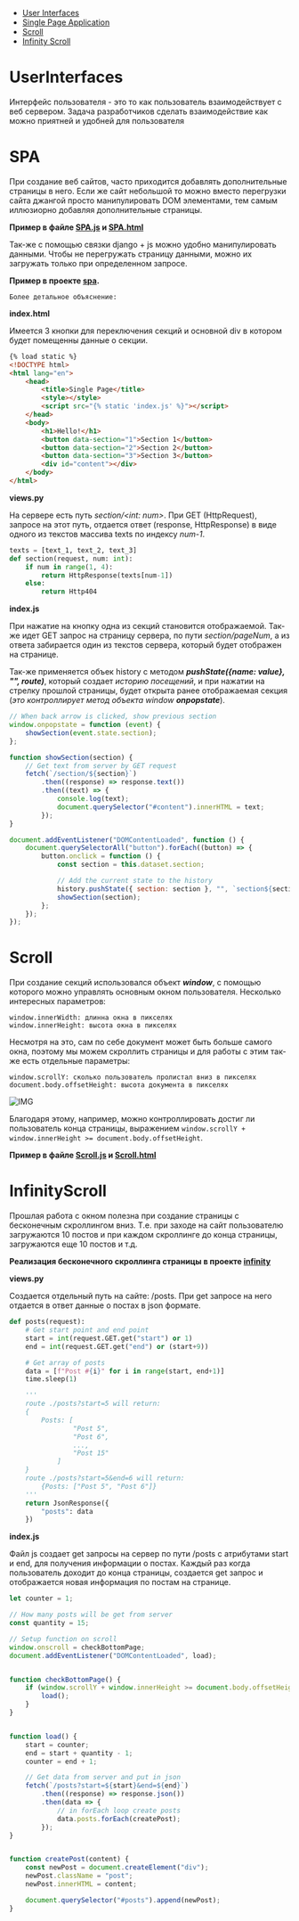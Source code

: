- [User Interfaces](#UserInterfaces)
- [Single Page Application](#SPA)
- [Scroll](#Scroll)
- [Infinity Scroll](#InfinityScroll)

# UserInterfaces

Интерфейс пользователя - это то как пользователь взаимодействует с веб сервером.
Задача разработчиков сделать взаимодействие как можно приятней и удобней для пользователя

# SPA

При создание веб сайтов, часто приходится добавлять дополнительные страницы в него. Если
же сайт небольшой то можно вместо перегрузки сайта джангой просто манипулировать DOM
элементами, тем самым иллюзиорно добавляя дополнительные страницы.

**Пример в файле [SPA.js](SPA.js) и [SPA.html](SPA.html)**

Так-же с помощью связки django + js можно удобно манипулировать данными. Чтобы не перегружать
страницу данными, можно их загружать только при определенном запросе.

**Пример в проекте [spa](spa).**

    Более детальное объяснение:

**index.html**

Имеется 3 кнопки для переключения секций и основной div в котором будет
помещенны данные о секции.

```html
{% load static %}
<!DOCTYPE html>
<html lang="en">
	<head>
		<title>Single Page</title>
		<style></style>
		<script src="{% static 'index.js' %}"></script>
	</head>
	<body>
		<h1>Hello!</h1>
		<button data-section="1">Section 1</button>
		<button data-section="2">Section 2</button>
		<button data-section="3">Section 3</button>
		<div id="content"></div>
	</body>
</html>
```

**views.py**

На сервере есть путь _section/<int: num>_. При GET (HttpRequest), запросе на этот путь,
отдается ответ (response, HttpResponse) в виде одного из текстов массива texts по индексу _num-1_.

```python
texts = [text_1, text_2, text_3]
def section(request, num: int):
    if num in range(1, 4):
        return HttpResponse(texts[num-1])
    else:
        return Http404
```

**index.js**

При нажатие на кнопку одна из секций становится отображаемой. Так-же идет
GET запрос на страницу сервера, по пути _section/pageNum_, а из ответа забирается
один из текстов сервера, который будет отображен на странице.

Так-же применяется объек history с методом **_pushState({name: value}, "", route)_**,
который создает _историю посещений_, и при нажатии
на стрелку прошлой страницы, будет открыта ранее отображаемая секция
(_это контроллирует метод объекта window **onpopstate**_).

```js
// When back arrow is clicked, show previous section
window.onpopstate = function (event) {
	showSection(event.state.section);
};

function showSection(section) {
	// Get text from server by GET request
	fetch(`/section/${section}`)
		.then((response) => response.text())
		.then((text) => {
			console.log(text);
			document.querySelector("#content").innerHTML = text;
		});
}

document.addEventListener("DOMContentLoaded", function () {
	document.querySelectorAll("button").forEach((button) => {
		button.onclick = function () {
			const section = this.dataset.section;

			// Add the current state to the history
			history.pushState({ section: section }, "", `section${section}`);
			showSection(section);
		};
	});
});
```

# Scroll

При создание секций использовался объект **_window_**, с помощью которого 
можно управлять основным окном пользователя. Несколько интересных параметров:

```
window.innerWidth: длинна окна в пикселях
window.innerHeight: высота окна в пикселях
```

Несмотря на это, сам по себе документ может быть больше самого окна, поэтому мы можем
скроллить страницы и для работы с этим так-же есть отдельные параметры:

```
window.scrollY: сколько пользователь пролистал вниз в пикселях
document.body.offsetHeight: высота документа в пикселях
```

![IMG](https://cs50.harvard.edu/web/2020/notes/6/images/scroll.png) 

Благодаря этому, например, можно контроллировать достиг ли пользователь конца страницы,
выражением `window.scrollY + window.innerHeight >= document.body.offsetHeight`.

**Пример в файле [Scroll.js](Scroll.js) и [Scroll.html](Scroll.html)**

# InfinityScroll

Прошлая работа с окном полезна при создание страницы с бесконечным скроллингом вниз.
Т.е. при заходе на сайт пользователю загружаются 10 постов и при каждом скроллинге до конца страницы,
загружаются еще 10 постов и т.д.

**Реализация бесконечного скроллинга страницы в проекте [infinity](infinity)**

**views.py**

Создается отдельный путь на сайте: /posts. При get запросе на него отдается в ответ
данные о постах в json формате.
```python
def posts(request):
    # Get start point and end point
    start = int(request.GET.get("start") or 1)
    end = int(request.GET.get("end") or (start+9))

    # Get array of posts
    data = [f"Post #{i}" for i in range(start, end+1)]
    time.sleep(1)

    '''
    route ./posts?start=5 will return:
    {
        Posts: [
                "Post 5",
                "Post 6",
                ...,
                "Post 15"
            ]
    }
    route ./posts?start=5&end=6 will return: 
        {Posts: ["Post 5", "Post 6"]}
    '''
    return JsonResponse({
        "posts": data
    })
```

**index.js**

Файл js создает get запросы на сервер по пути /posts с атрибутами start и end, для получения
информации о постах. Каждый раз когда пользователь доходит до конца страницы, создается get запрос
и отображается новая информация по постам на странице.

```js
let counter = 1;

// How many posts will be get from server
const quantity = 15;

// Setup function on scroll
window.onscroll = checkBottomPage;
document.addEventListener("DOMContentLoaded", load);


function checkBottomPage() {
    if (window.scrollY + window.innerHeight >= document.body.offsetHeight) {
        load();
    }
}


function load() {
	start = counter;
	end = start + quantity - 1;
    counter = end + 1;

    // Get data from server and put in json
	fetch(`/posts?start=${start}&end=${end}`)
		.then((response) => response.json())
		.then(data => {
            // in forEach loop create posts
            data.posts.forEach(createPost);
		});
}


function createPost(content) {
    const newPost = document.createElement("div");
    newPost.className = "post";
    newPost.innerHTML = content;

    document.querySelector("#posts").append(newPost);
}


```
